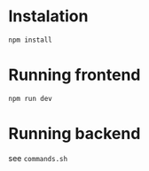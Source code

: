 # Instalation

`npm install`

# Running frontend

`npm run dev`

# Running backend

see `commands.sh`

